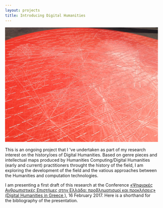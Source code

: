 ```yaml
---
layout: projects
title: Introducing Digital Humanities
---
```

<a href=""><img src="../images/IntroDH.jpg" width="800"/></a>

This is an ongoing project that I 've undertaken as part of my research interest on the history/oes of Digital Humanities.
Based on genre pieces and intellectual maps produced by Humanities Computing/Digital Humanities (early and current) practitioners throught the history of the field, I am exploring the development of the field and the vatious approaches between the Humanities and computation technologies.

I am presenting a first draft of this research at the Conference <a href="https://www.rchumanities.gr/psifiakes-anthropistikes-epistimes-s/">«Ψηφιακές Ανθρωπιστικές Επιστήμες στην Ελλάδα: προβληματισμοί και προκλήσεις» (Digital Humanities in Greece )</a>, 16 February 2017.
 Here is a <a herf=" ">shorthand for the bibliography</a> of the presentation. 
